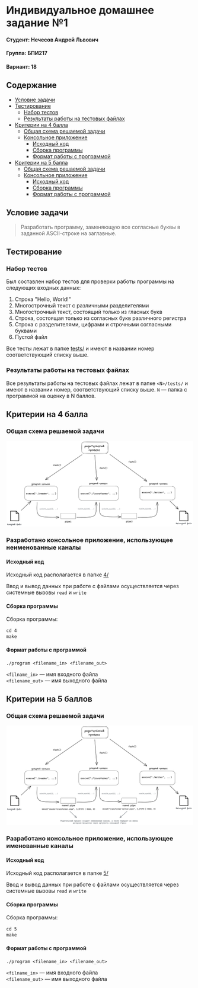 # Индивидуальное домашнее задание №1

#### Студент: Нечесов Андрей Львович
#### Группа: БПИ217
#### Вариант: 18

## Содержание
- [Условие задачи](#условие-задачи)
- [Тестирование](#тестирование)
  - [Набор тестов](#набор-тестов)
  - [Результаты работы на тестовых файлах](#результаты-работы-на-тестовых-файлах)
- [Критерии на 4 балла](#критерии-на-4-балла)
  - [Общая схема решаемой задачи](#общая-схема-решаемой-задачи)
  - [Консольное приложение](#разработано-консольное-приложение-использующее-неименованные-каналы)
    - [Исходный код](#исходный-код)
    - [Сборка программы](#сборка-программы)
    - [Формат работы с программой](#формат-работы-с-программой)
- [Критерии на 5 балла](#критерии-на-5-балла)
  - [Общая схема решаемой задачи](#d0b8d181d185d0bed0b4d0bdd18bd0b9-d0bad0bed0b4-1)
  - [Консольное приложение](#разработано-консольное-приложение-использующее-именованные-каналы)
    - [Исходный код](#d0b8d181d185d0bed0b4d0bdd18bd0b9-d0bad0bed0b4-1)
    - [Сборка программы](#d181d0b1d0bed180d0bad0b0-d0bfd180d0bed0b3d180d0b0d0bcd0bcd18b-1)
    - [Формат работы с программой](#d184d0bed180d0bcd0b0d182-d180d0b0d0b1d0bed182d18b-d181-d0bfd180d0bed0b3d180d0b0d0bcd0bcd0bed0b9-1)
  

## Условие задачи
>Разработать программу, заменяющую все согласные буквы в заданной ASCII-строке на заглавные.
## Тестирование
### Набор тестов
Был составлен набор тестов для проверки работы программы на следующих входных данных:
1. Строка "Hello, World!"
2. Многострочный текст с различными разделителями
3. Многострочный текст, состоящий только из гласных букв
4. Строка, состоящая только из согласных букв различного регистра
5. Строка с разделителями, цифрами и строчными согласными буквами
6. Пустой файл

Все тесты лежат в папке [tests/](tests/) и имеют в названии номер соответствующий списку выше.

### Результаты работы на тестовых файлах
Все результаты работы на тестовых файлах лежат в папке `<N>/tests/` и имеют в названии номер, соответствующий списку выше. `N` &mdash; папка с программой на оценку в N баллов.

## Критерии на 4 балла
### Общая схема решаемой задачи
<p align="center">
<img src="4/pictures/scheme.png">
</p>

### Разработано консольное приложение, использующее неименованные каналы
#### Исходный код
Исходный код располагается в папке [4/](4/)  

Ввод и вывод данных при работе с файлами осуществляется через
системные вызовы `read` и `write`
#### Сборка программы
Сборка программы:
```commandline
cd 4
make
```
#### Формат работы с программой
```commandline
./program <filename_in> <filename_out>
```
`<filname_in>` &mdash; имя входного файла  
`<filename_out>` &mdash; имя выходного файла


## Критерии на 5 баллов
### Общая схема решаемой задачи
<p align="center">
<img src="5/pictures/scheme.png">
</p>

### Разработано консольное приложение, использующее именованные каналы
#### Исходный код
Исходный код располагается в папке [5/](5/)  

Ввод и вывод данных при работе с файлами осуществляется через
системные вызовы `read` и `write`
#### Сборка программы
Сборка программы:
```commandline
cd 5
make
```
#### Формат работы с программой
```commandline
./program <filename_in> <filename_out>
```
`<filname_in>` &mdash; имя входного файла  
`<filename_out>` &mdash; имя выходного файла
